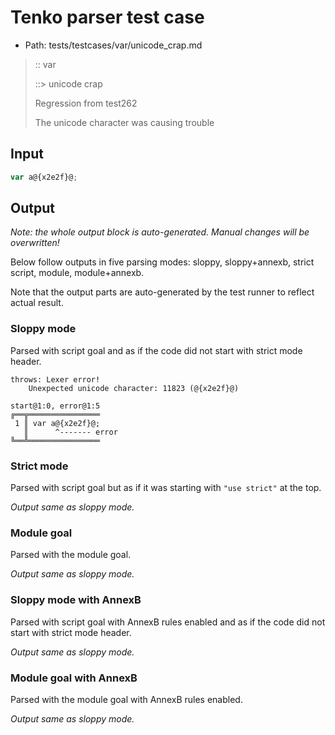 # Tenko parser test case

- Path: tests/testcases/var/unicode_crap.md

> :: var
>
> ::> unicode crap
>
> Regression from test262
>
> The unicode character was causing trouble

## Input

`````js
var a@{x2e2f}@;
`````

## Output

_Note: the whole output block is auto-generated. Manual changes will be overwritten!_

Below follow outputs in five parsing modes: sloppy, sloppy+annexb, strict script, module, module+annexb.

Note that the output parts are auto-generated by the test runner to reflect actual result.

### Sloppy mode

Parsed with script goal and as if the code did not start with strict mode header.

`````
throws: Lexer error!
    Unexpected unicode character: 11823 (@{x2e2f}@)

start@1:0, error@1:5
╔══╦════════════════
 1 ║ var a@{x2e2f}@;
   ║      ^------- error
╚══╩════════════════

`````

### Strict mode

Parsed with script goal but as if it was starting with `"use strict"` at the top.

_Output same as sloppy mode._

### Module goal

Parsed with the module goal.

_Output same as sloppy mode._

### Sloppy mode with AnnexB

Parsed with script goal with AnnexB rules enabled and as if the code did not start with strict mode header.

_Output same as sloppy mode._

### Module goal with AnnexB

Parsed with the module goal with AnnexB rules enabled.

_Output same as sloppy mode._
